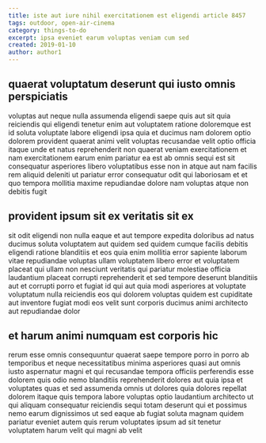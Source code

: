```yaml
---
title: iste aut iure nihil exercitationem est eligendi article 8457
tags: outdoor, open-air-cinema
category: things-to-do
excerpt: ipsa eveniet earum voluptas veniam cum sed
created: 2019-01-10
author: author1
---
```


## quaerat voluptatum deserunt qui iusto omnis perspiciatis

voluptas aut neque nulla assumenda eligendi saepe quis aut sit quia reiciendis qui eligendi tenetur enim aut voluptatem ratione doloremque est id soluta voluptate labore eligendi ipsa quia et ducimus nam dolorem optio dolorem provident quaerat animi velit voluptas recusandae velit optio officia itaque unde et natus reprehenderit non quaerat veniam exercitationem et nam exercitationem earum enim pariatur ea est ab omnis sequi est sit consequatur asperiores libero voluptatibus esse non in atque aut nam facilis rem aliquid deleniti ut pariatur error consequatur odit qui laboriosam et et quo tempora mollitia maxime repudiandae dolore nam voluptas atque non debitis fugit

## provident ipsum sit ex veritatis sit ex

sit odit eligendi non nulla eaque et aut tempore expedita doloribus ad natus ducimus soluta voluptatem aut quidem sed quidem cumque facilis debitis eligendi ratione blanditiis et eos quia enim mollitia error sapiente laborum vitae repudiandae voluptas ullam voluptatem libero error et voluptatem placeat qui ullam non nesciunt veritatis qui pariatur molestiae officia laudantium placeat corrupti reprehenderit et sed tempore deserunt blanditiis aut et corrupti porro et fugiat id qui aut quia modi asperiores at voluptate voluptatum nulla reiciendis eos qui dolorem voluptas quidem est cupiditate aut inventore fugiat modi eos velit sunt corporis ducimus animi architecto aut repudiandae dolor

## et harum animi numquam est corporis hic

rerum esse omnis consequuntur quaerat saepe tempore porro in porro ab temporibus et neque necessitatibus minima asperiores quasi aut omnis iusto aspernatur magni et qui recusandae tempora officiis perferendis esse dolorem quis odio nemo blanditiis reprehenderit dolores aut quia ipsa et voluptates quas et sed assumenda omnis ut dolores quia dolores repellat dolorem itaque quis tempora labore voluptas optio laudantium architecto ut qui aliquam consequatur reiciendis sequi totam deserunt qui et possimus nemo earum dignissimos ut sed eaque ab fugiat soluta magnam quidem pariatur eveniet autem quis rerum voluptates ipsum ad sit tenetur voluptatem harum velit qui magni ab velit
